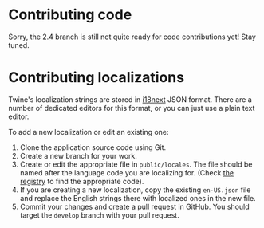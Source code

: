 # Contributing code

Sorry, the 2.4 branch is still not quite ready for code contributions yet! Stay
tuned.

# Contributing localizations

Twine's localization strings are stored in [i18next] JSON format. There are a
number of dedicated editors for this format, or you can just use a plain text
editor.

To add a new localization or edit an existing one:

1. Clone the application source code using Git.
2. Create a new branch for your work.
3. Create or edit the appropriate file in `public/locales`. The file should be
   named after the language code you are localizing for. (Check [the registry](lang-code-registry) to find the appropriate code).
4. If you are creating a new localization, copy the existing `en-US.json` file
   and replace the English strings there with localized ones in the new file.
5. Commit your changes and create a pull request in GitHub. You should target
   the `develop` branch with your pull request.

[i18next]: https://www.i18next.com/
[lang-code-registry]: https://www.iana.org/assignments/language-subtag-registry/language-subtag-registry